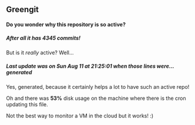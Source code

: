 ## Greengit

#### Do you wonder why this repository is so active?

##### After all it has 4345 commits!

But is it *really* active? Well...

##### Last update was on Sun Aug 11 at 21:25:01 when those lines were... generated

Yes, generated, because it certainly helps a lot to have such an active repo!

Oh and there was **53%** disk usage on the machine
where there is the cron updating this file.

Not the best way to monitor a VM in the cloud but it works! :)
